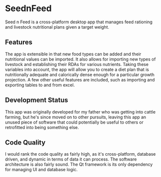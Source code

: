 # SeednFeed #
Seed n Feed is a cross-platform desktop app that manages feed rationing and livestock nutritional plans given a target weight. 

## Features ##
The app is extensible in that new food types can be added and their nutritional values can be imported. It also allows for importing new types of livestock and establishing their RDAs for various nutrients. Taking these variables into account, the app will allow you to create a diet plan that is nutritionally adequate and calorically dense enough for a particular growth projection. A few other useful features are included, such as importing and exporting tables to and from excel.

## Development Status ##
This app was originally developed for my father who was getting into cattle farming, but he's since moved on to other pursuits, leaving this app an unused piece of software that could potentially be useful to others or retrofitted into being something else.

## Code Quality ##
I would rank the code quality as fairly high, as it's cross-platform, database driven, and dynamic in terms of data it can process. The software architecture is also fairly sound. The Qt framework is its only dependency for managing UI and database logic.
